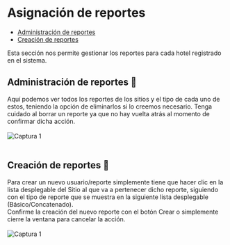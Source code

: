 # Asignación de reportes
 - [Administración de reportes](#admin)
 - [Creación de reportes](#create)

Esta sección nos permite gestionar los reportes para cada hotel registrado en el sistema.
## <a name="admin">Administración de reportes</a> :pencil:
Aquí podemos ver todos los reportes de los sitios y el tipo de cada uno de estos, teniendo la opción de eliminarlos si lo creemos necesario. Tenga cuidado al borrar un reporte ya que no hay vuelta atrás al momento de confirmar dicha acción.<br><br>
![Captura 1](/images/docs/reports/asig1.png)<br><br>
## <a name="create">Creación de reportes</a> :pencil:
Para crear un nuevo usuario/reporte simplemente tiene que hacer clic en la lista desplegable del Sitio al que va a pertenecer dicho reporte, siguiendo con el tipo de reporte que se muestra en la siguiente lista desplegable (Básico/Concatenado).<br>
Confirme la creación del nuevo reporte con el botón Crear o simplemente cierre la ventana para cancelar la acción.<br><br>
![Captura 1](/images/docs/reports/asig2.png)
